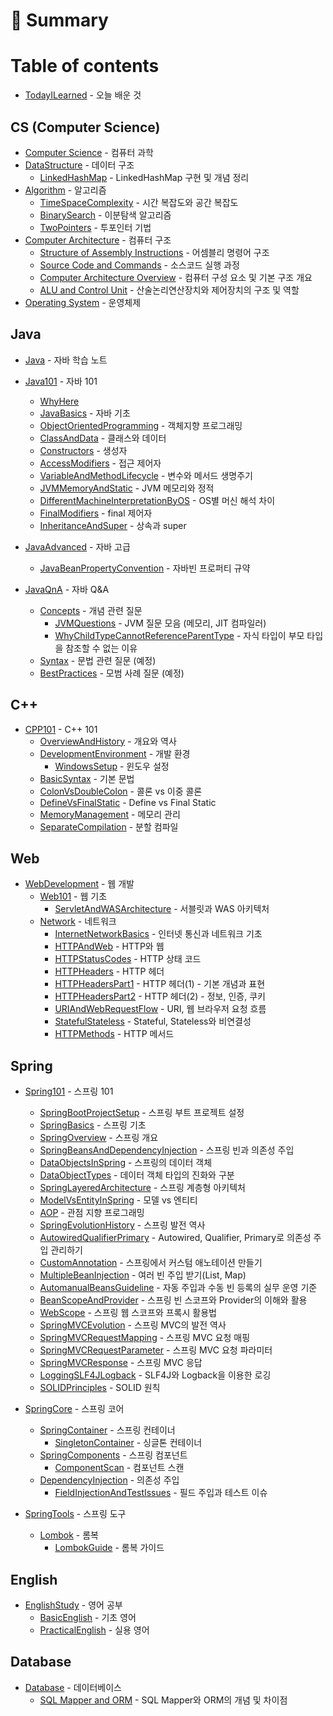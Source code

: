 # 📑 Summary

# Table of contents

* [TodayILearned](./README.md) - 오늘 배운 것

## CS (Computer Science)

* [Computer Science](./CS/README.md) - 컴퓨터 과학
* [DataStructure](./CS/DataStructure/README.md) - 데이터 구조
  * [LinkedHashMap](./CS/DataStructure/LinkedHashMap.md) - LinkedHashMap 구현 및 개념 정리
* [Algorithm](./CS/Algorithm/README.md) - 알고리즘
  * [TimeSpaceComplexity](./CS/Algorithm/TimeSpaceComplexity.md) - 시간 복잡도와 공간 복잡도
  * [BinarySearch](./CS/Algorithm/BinarySearch.md) - 이분탐색 알고리즘
  * [TwoPointers](./CS/Algorithm/TwoPointers.md) - 투포인터 기법
* [Computer Architecture](./CS/Computer_Structure/README.md) - 컴퓨터 구조
  * [Structure of Assembly Instructions](./CS/Computer_Structure/StructureOfassembly_instructions.md) - 어셈블리 명령어 구조
  * [Source Code and Commands](./CS/Computer_Structure/SourceCode_and_Command.md) - 소스코드 실행 과정
  * [Computer Architecture Overview](./CS/Computer_Structure/TheBigPictureOfComputerArchitecture.md) - 컴퓨터 구성 요소 및 기본 구조 개요
  * [ALU and Control Unit](./CS/Computer_Structure/ArithmeticLogicUnit_and_ControlUnit.md) - 산술논리연산장치와 제어장치의 구조 및 역할
* [Operating System](./CS/Operating_System/README.md) - 운영체제

## Java

* [Java](./Java/README.md) - 자바 학습 노트
* [Java101](./Java/101/README.md) - 자바 101
  * [WhyHere](./Java/101/README.md#why-here)
  * [JavaBasics](./Java/101/java_basics.md) - 자바 기초
  * [ObjectOrientedProgramming](./Java/101/object_oriented_programming.md) - 객체지향 프로그래밍
  * [ClassAndData](./Java/101/class_and_data.md) - 클래스와 데이터
  * [Constructors](./Java/101/constructors.md) - 생성자
  * [AccessModifiers](./Java/101/access_modifiers.md) - 접근 제어자
  * [VariableAndMethodLifecycle](./Java/101/variable_and_method_lifecycle.md) - 변수와 메서드 생명주기
  * [JVMMemoryAndStatic](./Java/101/jvm_memory_and_static.md) - JVM 메모리와 정적
  * [DifferentMachineInterpretationByOS](./Java/101/why_different_machine_interpretation_by_os.md) - OS별 머신 해석 차이
  * [FinalModifiers](./Java/101/final_modifiers.md) - final 제어자
  * [InheritanceAndSuper](./Java/101/inheritance_and_super.md) - 상속과 super

* [JavaAdvanced](./Java/Java_Advanced/README.md) - 자바 고급
  * [JavaBeanPropertyConvention](./Java/Java_Advanced/JavaBeanPropertyConvention.md) - 자바빈 프로퍼티 규약

* [JavaQnA](./Java/QnA/README.md) - 자바 Q&A
  * [Concepts](./Java/QnA/concepts) - 개념 관련 질문
    * [JVMQuestions](./Java/QnA/concepts/jvm_questions.md) - JVM 질문 모음 (메모리, JIT 컴파일러)
    * [WhyChildTypeCannotReferenceParentType](./Java/QnA/concepts/why_child_cannot_reference_parent.md) - 자식 타입이 부모 타입을 참조할 수 없는 이유
  * [Syntax](./Java/QnA/syntax) - 문법 관련 질문 (예정)
  * [BestPractices](./Java/QnA/best_practices) - 모범 사례 질문 (예정)

## C++

* [CPP101](./C++/101/README.md) - C++ 101
  * [OverviewAndHistory](./C++/101/cpp_overview_and_history.md) - 개요와 역사
  * [DevelopmentEnvironment](./C++/101/cpp_development_environment.md) - 개발 환경
    * [WindowsSetup](./C++/101/windows_setup.md) - 윈도우 설정
  * [BasicSyntax](./C++/101/cpp_basic_syntax.md) - 기본 문법
  * [ColonVsDoubleColon](./C++/101/cpp_colon_vs_double_colon.md) - 콜론 vs 이중 콜론
  * [DefineVsFinalStatic](./C++/101/cpp_define_vs_final_static.md) - Define vs Final Static
  * [MemoryManagement](./C++/101/cpp_memory_management.md) - 메모리 관리
  * [SeparateCompilation](./C++/101/cpp_separate_compilation.md) - 분할 컴파일

## Web

* [WebDevelopment](./Web/README.md) - 웹 개발
  * [Web101](./Web/basics/README.md) - 웹 기초
    * [ServletAndWASArchitecture](./Web/basics/servlet_was_architecture.md) - 서블릿과 WAS 아키텍처
  * [Network](./Web/network/README.md) - 네트워크
    * [InternetNetworkBasics](./Web/network/internet_network_basics.md) - 인터넷 통신과 네트워크 기초
    * [HTTPAndWeb](./Web/network/http_and_web.md) - HTTP와 웹
    * [HTTPStatusCodes](./Web/network/http_status_codes.md) - HTTP 상태 코드
    * [HTTPHeaders](./Web/network/http_headers.md) - HTTP 헤더
    * [HTTPHeadersPart1](./Web/network/http_headers_part1.md) - HTTP 헤더(1) - 기본 개념과 표현
    * [HTTPHeadersPart2](./Web/network/http_headers_part2.md) - HTTP 헤더(2) - 정보, 인증, 쿠키
    * [URIAndWebRequestFlow](./Web/network/uri_and_web_request_flow.md) - URI, 웹 브라우저 요청 흐름
    * [StatefulStateless](./Web/network/stateful_stateless.md) - Stateful, Stateless와 비연결성
    * [HTTPMethods](./Web/network/http_methods.md) - HTTP 메서드

## Spring

* [Spring101](./Spring/101/README.md) - 스프링 101
  * [SpringBootProjectSetup](./Spring/101/spring_boot_project_setup.md) - 스프링 부트 프로젝트 설정
  * [SpringBasics](./Spring/101/spring_basics.md) - 스프링 기초
  * [SpringOverview](./Spring/101/spring_overview.md) - 스프링 개요
  * [SpringBeansAndDependencyInjection](./Spring/101/spring_beans_and_dependency_injection.md) - 스프링 빈과 의존성 주입
  * [DataObjectsInSpring](./Spring/101/data_objects_in_spring.md) - 스프링의 데이터 객체
  * [DataObjectTypes](./Spring/101/DataObjectTypes.md) - 데이터 객체 타입의 진화와 구분
  * [SpringLayeredArchitecture](./Spring/101/spring_layered_architecture.md) - 스프링 계층형 아키텍처
  * [ModelVsEntityInSpring](./Spring/101/spring_model_vs_entity.md) - 모델 vs 엔티티
  * [AOP](./Spring/101/spring_aop.md) - 관점 지향 프로그래밍
  * [SpringEvolutionHistory](./Spring/101/spring_evolution_history.md) - 스프링 발전 역사
  * [AutowiredQualifierPrimary](./Spring/101/AutowiredQualifierPrimary.md) - Autowired, Qualifier, Primary로 의존성 주입 관리하기
  * [CustomAnnotation](./Spring/101/CustomAnnotation.md) - 스프링에서 커스텀 애노테이션 만들기
  * [MultipleBeanInjection](./Spring/101/MultipleBeanInjection.md) - 여러 빈 주입 받기(List, Map)
  * [AutomanualBeansGuideline](./Spring/101/AutomanualBeansGuideline.md) - 자동 주입과 수동 빈 등록의 실무 운영 기준
  * [BeanScopeAndProvider](./Spring/101/BeanScopeAndProvider.md) - 스프링 빈 스코프와 Provider의 이해와 활용
  * [WebScope](./Spring/101/WebScope.md) - 스프링 웹 스코프와 프록시 활용법
  * [SpringMVCEvolution](./Spring/101/Spring_MVC_Evolution.md) - 스프링 MVC의 발전 역사
  * [SpringMVCRequestMapping](./Spring/101/Spring_MVC_Request_Mapping.md) - 스프링 MVC 요청 매핑
  * [SpringMVCRequestParameter](./Spring/101/Spring_MVC_Request_Parameter.md) - 스프링 MVC 요청 파라미터
  * [SpringMVCResponse](./Spring/101/Spring_MVC_Response.md) - 스프링 MVC 응답
  * [LoggingSLF4JLogback](./Spring/101/Logging_SLF4J_Logback.md) - SLF4J와 Logback을 이용한 로깅
  * [SOLIDPrinciples](./Spring/101/solid_principles.md) - SOLID 원칙

* [SpringCore](./Spring/Core/README.md) - 스프링 코어
  * [SpringContainer](./Spring/Core/Container/README.md) - 스프링 컨테이너
    * [SingletonContainer](./Spring/Core/Container/Singleton_Container.md) - 싱글톤 컨테이너
  * [SpringComponents](./Spring/Core/Component/README.md) - 스프링 컴포넌트
    * [ComponentScan](./Spring/Core/Component/Component_Scan.md) - 컴포넌트 스캔
  * [DependencyInjection](./Spring/Core/Injection/README.md) - 의존성 주입
    * [FieldInjectionAndTestIssues](./Spring/Core/Injection/FieldInjectionAndTestIssues.md) - 필드 주입과 테스트 이슈

* [SpringTools](./Spring/Tools/README.md) - 스프링 도구
  * [Lombok](./Spring/Tools/Lombok/README.md) - 롬복
    * [LombokGuide](./Spring/Tools/Lombok/LombokGuide.md) - 롬복 가이드

## English

* [EnglishStudy](./English/README.md) - 영어 공부
  * [BasicEnglish](./English/basics/README.md) - 기초 영어
  * [PracticalEnglish](./English/practical/README.md) - 실용 영어

## Database

* [Database](./DB/README.md) - 데이터베이스
  * [SQL Mapper and ORM](./DB/SQLMapper_and_ORM.md) - SQL Mapper와 ORM의 개념 및 차이점
